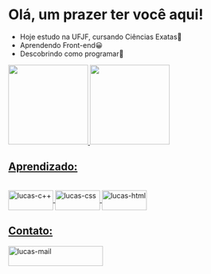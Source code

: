 
<h1>Olá, um prazer ter você aqui!</h1>

<ul>
  <li>Hoje estudo na UFJF, cursando Ciências Exatas🎒</li>
  <li>Aprendendo Front-end😀</li>
  <li>Descobrindo como programar🚀</li>
</ul>

<div>  
  <a href="https://github.com/lucascioletti">
  <img height="160cm" src="https://github-readme-stats.vercel.app/api?username=lucascioletti&show_icons=true&theme=dark">
  <img height="160cm" src="https://github-readme-stats.vercel.app/api/top-langs/?username=lucascioletti&hide_progress=true">
</div>
  <h2>Aprendizado:</h2>
<div style="display: inline_block"><br>
  <img align="center" alt="lucas-c++" height="40" width="90" src="https://img.shields.io/badge/C%2B%2B-00599C?style=for-the-badge&logo=c%2B%2B&logoColor=white">
  <img align="center" alt="lucas-css" height="40" width="90" src="https://img.shields.io/badge/CSS3-1572B6?style=for-the-badge&logo=css3&logoColor=white">
  <img align="center" alt="lucas-html" height="40" width="90" src="https://img.shields.io/badge/HTML5-E34F26?style=for-the-badge&logo=html5&logoColor=white">
</div>
  <h2>Contato:</h2>
<div>  
  <a href = "mailto:lucas.cioletti@proton.me"><img align="center" alt="lucas-mail" height="40" width="190" src="https://img.shields.io/badge/ProtonMail-8B89CC?style=for-the-badge&logo=protonmail&logoColor=white"></a>
</div>

